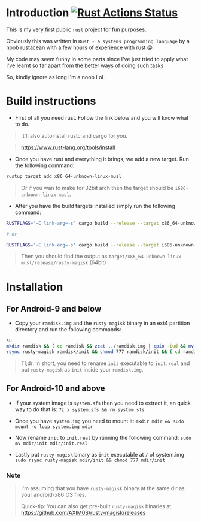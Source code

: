 # Introduction [![Rust Actions Status](https://github.com/AXIM0S/rusty-magisk/workflows/Rust/badge.svg)](https://github.com/AXIM0S/rusty-magisk/actions)

This is my very first public `rust` project for fun purposes.

Obviously this was written in  `Rust - a systems programming language` by a noob rustacean with a few hours of experience with rust 😝

My code may seem funny in some parts since I've just tried to apply what I've learnt so far apart from the better ways of doing such tasks

So, kindly ignore as long I'm a noob LoL



# Build instructions

* First of all you need rust. Follow the link below and you will know what to do.

> It'll also autoinstall rustc and cargo for you.

> https://www.rust-lang.org/tools/install

* Once you have rust and everything it brings, we add a new target. Run the following command:

```bash
rustup target add x86_64-unknown-linux-musl
```

> Or if you wan to make for 32bit arch then the target should be `i686-unknown-linux-musl`.

* After you have the build targets installed simply run the following command:

```bash
RUSTFLAGS='-C link-arg=-s' cargo build --release --target x86_64-unknown-linux-musl  # For 64bit

# or

RUSTFLAGS='-C link-arg=-s' cargo build --release --target i686-unknown-linux-musl    # For 32bit
```

> Then you should find the output as `target/x86_64-unknown-linux-musl/release/rusty-magisk` (64bit)


# Installation

## For Android-9 and below

* Copy your `ramdisk.img` and the `rusty-magisk` binary in an ext4 partition directory and run the following commands:

```bash
su
mkdir ramdisk && ( cd ramdisk && zcat ../ramdisk.img | cpio -iud && mv init init.real )
rsync rusty-magisk ramdisk/init && chmod 777 ramdisk/init && ( cd ramdisk && find . | cpio -o -H newc | gzip > ../ramdisk.img )
```

> Tl;dr: In short, you need to rename `init` executable to `init.real` and put `rusty-magisk` as `init` inside your `ramdisk.img`.

## For Android-10 and above

* If your system image is `system.sfs` then you need to extract it, an quick way to do that is: `7z x system.sfs && rm system.sfs`

* Once you have `system.img` you need to mount it: `mkdir mdir && sudo mount -o loop system.img mdir`

* Now rename `init` to `init.real` by running the following command: `sudo mv mdir/init mdir/init.real`

* Lastly put `rusty-magisk` binary as `init` executable at `/` of system.img: `sudo rsync rusty-magisk mdir/init && chmod 777 mdir/init`


### Note
> I'm assuming that you have `rusty-magisk` binary at the same dir as your android-x86 OS files.
>
> Quick-tip: You can also get pre-built `rusty-magisk` binaries at https://github.com/AXIM0S/rusty-magisk/releases
